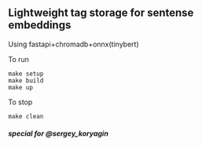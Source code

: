 ## Lightweight tag storage for sentense embeddings
  Using fastapi+chromadb+onnx(tinybert)

  To run
```
make setup
make build
make up
```

  To stop
```
make clean
```
##### special for @sergey_koryagin
